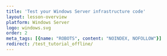 ```yaml
---
title: 'Test your Windows Server infrastructure code'
layout: lesson-overview
platform: Windows Server
logo: windows.svg
order: 2
meta_tags: [{name: "ROBOTS", content: "NOINDEX, NOFOLLOW"}]
redirect: /test_tutorial_offline/
---
```

